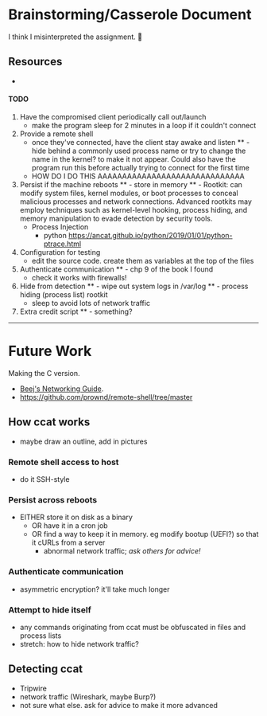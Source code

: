 # Brainstorming/Casserole Document
I think I misinterpreted the assignment. 🤡

## Resources
- 

#### TODO
1. Have the compromised client periodically call out/launch
    - make the program sleep for 2 minutes in a loop if it couldn't connect
2. Provide a remote shell
    - once they've connected, have the client stay awake and listen
**    - hide behind a commonly used process name or try to change the name in the
      kernel? to make it not appear. Could also have the program run this before
      actually trying to connect for the first time
    - HOW DO I DO THIS AAAAAAAAAAAAAAAAAAAAAAAAAAAAAA
3. Persist if the machine reboots
**    - store in memory
**    - Rootkit: can modify system files, kernel modules, or boot processes to
      conceal malicious processes and network connections. Advanced rootkits may
      employ techniques such as kernel-level hooking, process hiding, and memory
      manipulation to evade detection by security tools.
    - Process Injection
      - python https://ancat.github.io/python/2019/01/01/python-ptrace.html
4. Configuration for testing
    - edit the source code. create them as variables at the top of the files
5. Authenticate communication
**    - chp 9 of the book I found
    - check it works with firewalls!
6. Hide from detection
**    - wipe out system logs in /var/log
**    - process hiding (process list) rootkit
    - sleep to avoid lots of network traffic
7. Extra credit script
**    - something?

----------------------------------------------------------------------------------------------------

# Future Work
Making the C version.
- [Beej's Networking Guide](https://beej.us/guide/bgnet/html//index.html#client-server-background).
- https://github.com/prownd/remote-shell/tree/master

## How ccat works
- maybe draw an outline, add in pictures

### Remote shell access to host
- do it SSH-style

### Persist across reboots
- EITHER store it on disk as a binary
  - OR have it in a cron job
  - OR find a way to keep it in memory. eg modify bootup (UEFI?) so that it cURLs from a server
    - abnormal network traffic; *ask others for advice!*

### Authenticate communication
- asymmetric encryption? it'll take much longer

### Attempt to hide itself
- any commands originating from ccat must be obfuscated in files and process lists
- stretch: how to hide network traffic?

## Detecting ccat
- Tripwire
- network traffic (Wireshark, maybe Burp?)
- not sure what else. ask for advice to make it more advanced
